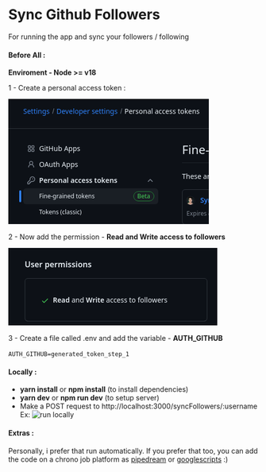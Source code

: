 # Sync Github Followers


For running the app and sync your followers / following

#### Before All :
**Enviroment - Node >= v18**

1 - Create a personal access token :

![personal access token](./assets/personalaccesstoken.png)


2 - Now add the permission - **Read and Write access to followers**

![permission to update followers and following](./assets/permission.png)

3 - Create a file called .env and add the variable - **AUTH_GITHUB**

```AUTH_GITHUB=generated_token_step_1```

#### Locally :

- **yarn install** or **npm install** (to install dependencies)
- **yarn dev** or **npm run dev** (to setup server)
- Make a POST request to http://localhost:3000/syncFollowers/:username
Ex:
![run locally](assets/runlocally.png) 

#### Extras :

Personally, i prefer that run automatically. If you prefer that too, you can add the code on a chrono job platform as [pipedream](https://pipedream.com/) or [googlescripts](https://script.google.com/) :) 
